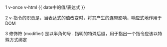 1 v-once v-html {{ date中的值/表达式 }}

2 v-指令的职责是，当表达式的值改变时，将其产生的连带影响，响应式地作用于 DOM

3 修饰符 (modifier) 是以半角句号 . 指明的特殊后缀，用于指出一个指令应该以特殊方式绑定
